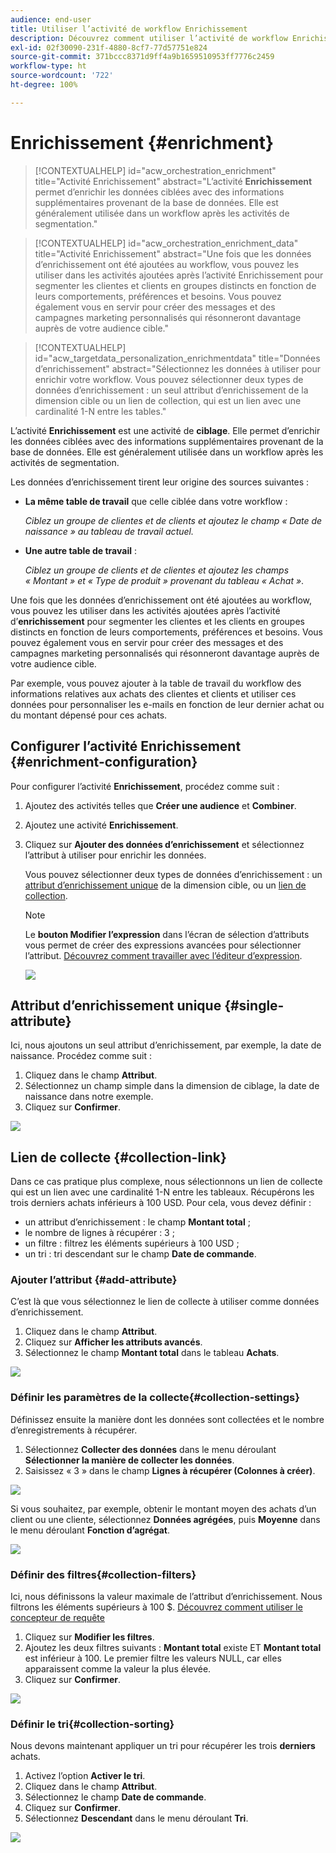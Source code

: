 ```yaml
---
audience: end-user
title: Utiliser l’activité de workflow Enrichissement
description: Découvrez comment utiliser l’activité de workflow Enrichissement.
exl-id: 02f30090-231f-4880-8cf7-77d57751e824
source-git-commit: 371bccc8371d9ff4a9b1659510953ff7776c2459
workflow-type: ht
source-wordcount: '722'
ht-degree: 100%

---
```


# Enrichissement {#enrichment}

>[!CONTEXTUALHELP]
>id="acw_orchestration_enrichment"
>title="Activité Enrichissement"
>abstract="L’activité **Enrichissement** permet d’enrichir les données ciblées avec des informations supplémentaires provenant de la base de données. Elle est généralement utilisée dans un workflow après les activités de segmentation."

>[!CONTEXTUALHELP]
>id="acw_orchestration_enrichment_data"
>title="Activité Enrichissement"
>abstract="Une fois que les données d’enrichissement ont été ajoutées au workflow, vous pouvez les utiliser dans les activités ajoutées après l’activité Enrichissement pour segmenter les clientes et clients en groupes distincts en fonction de leurs comportements, préférences et besoins. Vous pouvez également vous en servir pour créer des messages et des campagnes marketing personnalisés qui résonneront davantage auprès de votre audience cible."

>[!CONTEXTUALHELP]
>id="acw_targetdata_personalization_enrichmentdata"
>title="Données d’enrichissement"
>abstract="Sélectionnez les données à utiliser pour enrichir votre workflow. Vous pouvez sélectionner deux types de données d’enrichissement : un seul attribut d’enrichissement de la dimension cible ou un lien de collection, qui est un lien avec une cardinalité 1-N entre les tables."

L’activité **Enrichissement** est une activité de **ciblage**. Elle permet d’enrichir les données ciblées avec des informations supplémentaires provenant de la base de données. Elle est généralement utilisée dans un workflow après les activités de segmentation.

Les données d’enrichissement tirent leur origine des sources suivantes :

* **La même table de travail** que celle ciblée dans votre workflow :

  *Ciblez un groupe de clientes et de clients et ajoutez le champ « Date de naissance » au tableau de travail actuel.*

* **Une autre table de travail** :

  *Ciblez un groupe de clients et de clientes et ajoutez les champs « Montant » et « Type de produit » provenant du tableau « Achat »*.

Une fois que les données d’enrichissement ont été ajoutées au workflow, vous pouvez les utiliser dans les activités ajoutées après l’activité d’**enrichissement** pour segmenter les clientes et les clients en groupes distincts en fonction de leurs comportements, préférences et besoins. Vous pouvez également vous en servir pour créer des messages et des campagnes marketing personnalisés qui résonneront davantage auprès de votre audience cible.

Par exemple, vous pouvez ajouter à la table de travail du workflow des informations relatives aux achats des clientes et clients et utiliser ces données pour personnaliser les e-mails en fonction de leur dernier achat ou du montant dépensé pour ces achats.

## Configurer l’activité Enrichissement {#enrichment-configuration}

Pour configurer l’activité **Enrichissement**, procédez comme suit :

1. Ajoutez des activités telles que **Créer une audience** et **Combiner**.
1. Ajoutez une activité **Enrichissement**.
1. Cliquez sur **Ajouter des données d’enrichissement** et sélectionnez l’attribut à utiliser pour enrichir les données.

   Vous pouvez sélectionner deux types de données d’enrichissement : un [attribut d’enrichissement unique](#single-attribute) de la dimension cible, ou un [lien de collection](#collection-link).

   >[!NOTE]
   >
   >Le **bouton Modifier l’expression** dans l’écran de sélection d’attributs vous permet de créer des expressions avancées pour sélectionner l’attribut. [Découvrez comment travailler avec l’éditeur d’expression](../../query/expression-editor.md).

   ![](../assets/workflow-enrichment1.png)

## Attribut d’enrichissement unique {#single-attribute}

Ici, nous ajoutons un seul attribut d’enrichissement, par exemple, la date de naissance. Procédez comme suit :

1. Cliquez dans le champ **Attribut**.
1. Sélectionnez un champ simple dans la dimension de ciblage, la date de naissance dans notre exemple.
1. Cliquez sur **Confirmer**.

![](../assets/workflow-enrichment2.png)

## Lien de collecte {#collection-link}

Dans ce cas pratique plus complexe, nous sélectionnons un lien de collecte qui est un lien avec une cardinalité 1-N entre les tableaux. Récupérons les trois derniers achats inférieurs à 100 USD. Pour cela, vous devez définir :

* un attribut d’enrichissement : le champ **Montant total** ;
* le nombre de lignes à récupérer : 3 ;
* un filtre : filtrez les éléments supérieurs à 100 USD ;
* un tri : tri descendant sur le champ **Date de commande**.

### Ajouter l’attribut {#add-attribute}

C’est là que vous sélectionnez le lien de collecte à utiliser comme données d’enrichissement.

1. Cliquez dans le champ **Attribut**.
1. Cliquez sur **Afficher les attributs avancés**.
1. Sélectionnez le champ **Montant total** dans le tableau **Achats**.

![](../assets/workflow-enrichment3.png)

### Définir les paramètres de la collecte{#collection-settings}

Définissez ensuite la manière dont les données sont collectées et le nombre d’enregistrements à récupérer.

1. Sélectionnez **Collecter des données** dans le menu déroulant **Sélectionner la manière de collecter les données**.
1. Saisissez « 3 » dans le champ **Lignes à récupérer (Colonnes à créer)**.

![](../assets/workflow-enrichment4.png)

Si vous souhaitez, par exemple, obtenir le montant moyen des achats d’un client ou une cliente, sélectionnez **Données agrégées**, puis **Moyenne** dans le menu déroulant **Fonction d’agrégat**.

![](../assets/workflow-enrichment5.png)

### Définir des filtres{#collection-filters}

Ici, nous définissons la valeur maximale de l’attribut d’enrichissement. Nous filtrons les éléments supérieurs à 100 $. [Découvrez comment utiliser le concepteur de requête](../../query/query-modeler-overview.md)

1. Cliquez sur **Modifier les filtres**.
1. Ajoutez les deux filtres suivants : **Montant total** existe ET **Montant total** est inférieur à 100. Le premier filtre les valeurs NULL, car elles apparaissent comme la valeur la plus élevée.
1. Cliquez sur **Confirmer**.

![](../assets/workflow-enrichment6.png)

### Définir le tri{#collection-sorting}

Nous devons maintenant appliquer un tri pour récupérer les trois **derniers** achats.

1. Activez l’option **Activer le tri**.
1. Cliquez dans le champ **Attribut**.
1. Sélectionnez le champ **Date de commande**.
1. Cliquez sur **Confirmer**.
1. Sélectionnez **Descendant** dans le menu déroulant **Tri**.

![](../assets/workflow-enrichment7.png)

<!--

Add other fields
use it in delivery


cardinality between the tables (1-N)
1. select attribute to use as enrichment data

    display advanced fields option
    i button

    note: attributes from the target dimension

1. Select how the data is collected
1. number of records to retrieve if want to retrieve a collection of multiple records
1. Apply filters and build rule

    select an existing filter
    save the filter for reuse
    view results of the filter visually or in code view

1. sort records using an attribute

leverage enrichment data in campaign

where we can use the enrichment data: personalize email, other use cases?

## Example

-->
